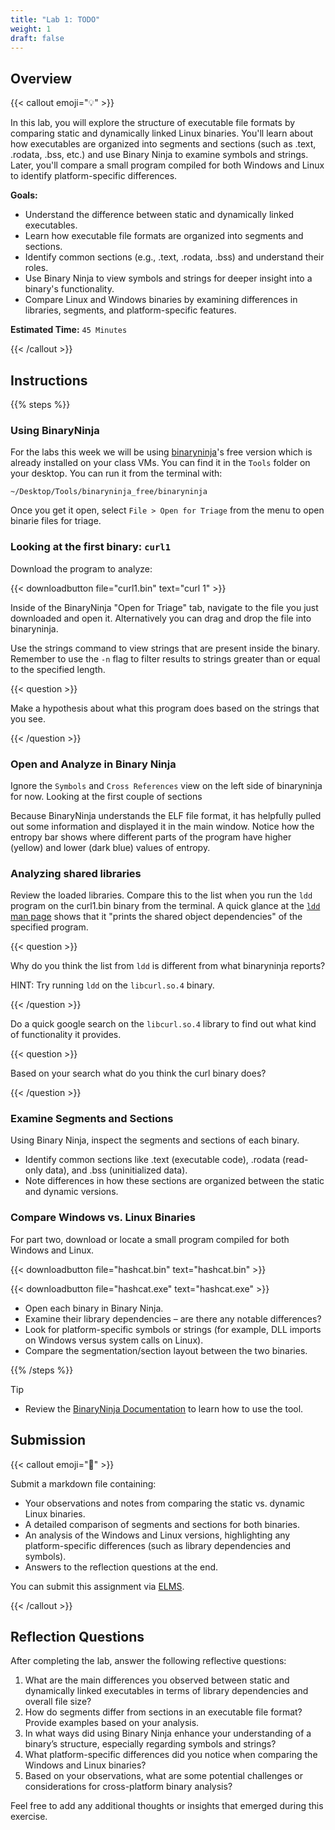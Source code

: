 ```yaml
---
title: "Lab 1: TODO"
weight: 1
draft: false
---
```


## Overview

{{< callout emoji="💡" >}}

In this lab, you will explore the structure of executable file formats by
comparing static and dynamically linked Linux binaries. You'll learn about how
executables are organized into segments and sections (such as .text, .rodata,
.bss, etc.) and use Binary Ninja to examine symbols and strings. Later, you'll
compare a small program compiled for both Windows and Linux to identify
platform-specific differences.

**Goals:**

- Understand the difference between static and dynamically linked executables.
- Learn how executable file formats are organized into segments and sections.
- Identify common sections (e.g., .text, .rodata, .bss) and understand their
  roles.
- Use Binary Ninja to view symbols and strings for deeper insight into a
  binary's functionality.
- Compare Linux and Windows binaries by examining differences in libraries,
  segments, and platform-specific features.

**Estimated Time:** `45 Minutes`

{{< /callout >}}

## Instructions

{{% steps %}}

### Using BinaryNinja

For the labs this week we will be using [binaryninja](https://binary.ninja)'s
free version which is already installed on your class VMs. You can find it in
the `Tools` folder on your desktop. You can run it from the terminal with:

```shell {filename=Shell}
~/Desktop/Tools/binaryninja_free/binaryninja
```

Once you get it open, select `File > Open for Triage` from the menu to open
binarie files for triage.

### Looking at the first binary: `curl1`

Download the program to analyze:

{{< downloadbutton file="curl1.bin" text="curl 1" >}}

Inside of the BinaryNinja "Open for Triage" tab, navigate to the file you just
downloaded and open it. Alternatively you can drag and drop the file into
binaryninja.

Use the strings command to view strings that are present inside the binary.
Remember to use the `-n` flag to filter results to strings greater than or equal
to the specified length.

{{< question >}}

Make a hypothesis about what this program does based on the strings that you
see.

{{< /question >}}

### Open and Analyze in Binary Ninja

Ignore the `Symbols` and `Cross References` view on the left side of binaryninja
for now. Looking at the first couple of sections

Because BinaryNinja understands the ELF file format, it has helpfully pulled out
some information and displayed it in the main window. Notice how the entropy bar
shows where different parts of the program have higher (yellow) and lower (dark
blue) values of entropy.

### Analyzing shared libraries

Review the loaded libraries. Compare this to the list when you run the `ldd`
program on the curl1.bin binary from the terminal. A quick glance at the
[`ldd` man page](TODO) shows that it "prints the shared object dependencies" of
the specified program.

{{< question >}}

Why do you think the list from `ldd` is different from what binaryninja reports?

HINT: Try running `ldd` on the `libcurl.so.4` binary.

{{< /question >}}

Do a quick google search on the `libcurl.so.4` library to find out what kind of
functionality it provides.

{{< question >}}

Based on your search what do you think the curl binary does?

{{< /question >}}

### Examine Segments and Sections

Using Binary Ninja, inspect the segments and sections of each binary.

- Identify common sections like .text (executable code), .rodata (read-only
  data), and .bss (uninitialized data).
- Note differences in how these sections are organized between the static and
  dynamic versions.

### Compare Windows vs. Linux Binaries

For part two, download or locate a small program compiled for both Windows and
Linux.

{{< downloadbutton file="hashcat.bin" text="hashcat.bin" >}}

{{< downloadbutton file="hashcat.exe" text="hashcat.exe" >}}

- Open each binary in Binary Ninja.
- Examine their library dependencies – are there any notable differences?
- Look for platform-specific symbols or strings (for example, DLL imports on
  Windows versus system calls on Linux).
- Compare the segmentation/section layout between the two binaries.

{{% /steps %}}

> [!TIP]
>
> - Review the
>   [BinaryNinja Documentation](https://docs.binary.ninja/guide/index.html#triage-summary)
>   to learn how to use the tool.

## Submission

{{< callout emoji="📝" >}}

Submit a markdown file containing:

- Your observations and notes from comparing the static vs. dynamic Linux
  binaries.
- A detailed comparison of segments and sections for both binaries.
- An analysis of the Windows and Linux versions, highlighting any
  platform-specific differences (such as library dependencies and symbols).
- Answers to the reflection questions at the end.

You can submit this assignment via
[ELMS](https://umd.instructure.com/courses/1390353/assignments).

{{< /callout >}}

## Reflection Questions

After completing the lab, answer the following reflective questions:

1. What are the main differences you observed between static and dynamically
   linked executables in terms of library dependencies and overall file size?
2. How do segments differ from sections in an executable file format? Provide
   examples based on your analysis.
3. In what ways did using Binary Ninja enhance your understanding of a binary’s
   structure, especially regarding symbols and strings?
4. What platform-specific differences did you notice when comparing the Windows
   and Linux binaries?
5. Based on your observations, what are some potential challenges or
   considerations for cross-platform binary analysis?

Feel free to add any additional thoughts or insights that emerged during this
exercise.
